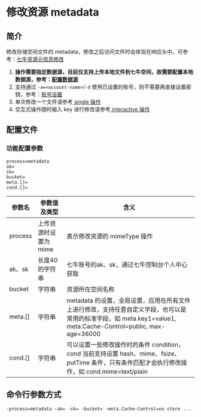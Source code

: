 # 修改资源 metadata

## 简介
修改存储空间文件的 metadata，修改之后访问文件时会体现在响应头中。可参考：[七牛资源元信息修改](https://developer.qiniu.com/kodo/api/1252/chgm)  
1. **操作需要指定数据源，目前仅支持上传本地文件到七牛空间，故需要配置本地数据源，参考：[配置数据源](datasource.md)**  
2. 支持通过 `-a=<account-name>`/`-d` 使用已设置的账号，则不需要再直接设置密钥，参考：[账号设置](../README.md#账号设置)  
3. 单次修改一个文件请参考[ single 操作](single.md)  
4. 交互式操作随时输入 key 进行修改请参考[ interactive 操作](interactive.md)  

## 配置文件

### 功能配置参数
```
process=metadata
ak=
sk=
bucket=
meta.[]=
cond.[]=
```  
|参数名|参数值及类型 | 含义|  
|-----|-------|-----|  
|process|上传资源时设置为 mime | 表示修改资源的 mimeType 操作|  
|ak、sk|长度40的字符串|七牛账号的ak、sk，通过七牛控制台个人中心获取|  
|bucket| 字符串| 资源所在空间名称|  
|meta.[]| 字符串| metadata 的设置，全局设置，应用在所有文件上进行修改，支持任意自定义字段，也可以是常用的标准字段，如 meta.key1=value1, meta.Cache-Control=public, max-age=36000|  
|cond.[]| 字符串| 可以设置一些修改操作时的条件 condition，cond 当前支持设置 hash、mime、fsize、putTime 条件，只有条件匹配才会执行修改操作，如 cond.mime=text/plain|  

## 命令行参数方式
```
-process=metadata -ak= -sk= -bucket= -meta.Cache-Control=no store ...
```

